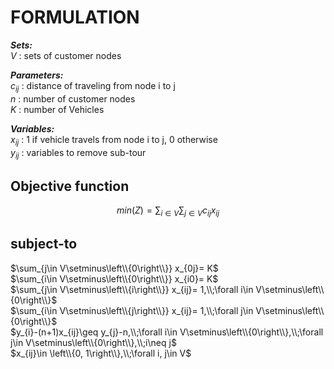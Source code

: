 # FORMULATION

***Sets:***  
$V$ : sets of customer nodes  
  
***Parameters:***  
$c_{ij}$ : distance of traveling from node i to j  
$n$ : number of customer nodes  
$K$ : number of Vehicles  
  
***Variables:***  
$x_{ij}$ : 1 if vehicle travels from node i to j, 0 otherwise  
$y_{ij}$ : variables to remove sub-tour
  
  
## Objective function
 
$$min(Z) =\sum_{i\in V}\sum_{j\in V}c_{ij}x_{ij} $$

## subject-to

$\sum_{j\in V\setminus\left\\{0\right\\}} x_{0j}= K$  
$\sum_{i\in V\setminus\left\\{0\right\\}} x_{i0}= K$  
$\sum_{j\in V\setminus\left\\{i\right\\}} x_{ij}= 1,\\;\forall i\in V\setminus\left\\{0\right\\}$  
$\sum_{i\in V\setminus\left\\{j\right\\}} x_{ij}= 1,\\;\forall j\in V\setminus\left\\{0\right\\}$  
$y_{i}-(n+1)x_{ij}\geq y_{j}-n,\\;\forall i\in V\setminus\left\\{0\right\\},\\;\forall j\in V\setminus\left\\{0\right\\},\\;i\neq j$  
$x_{ij}\in \left\\{0, 1\right\\},\\;\forall i, j\in V$  
